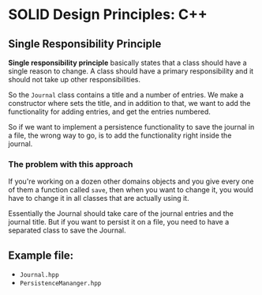 # SOLID Design Principles: C++

## Single Responsibility Principle

**Single responsibility principle**  basically states that a class should have a single reason to change. A class should have a primary responsibility and it should not take up other responsibilities.

So the `Journal` class contains a title and a number of entries. We make a constructor where sets the title, and in addition to that, we want to add the functionality for adding entries, and get the entries numbered.

So if we want to implement a persistence functionality to save the journal in a file, the wrong way to go, is to add the functionality right inside the journal.

### **The problem with this approach**

If you're working on a dozen other domains objects and you give every one of them a function called `save`, then when you want to change it, you would have to change it in all classes that are actually using it.

Essentially the Journal should take care of the journal entries and the journal title. But if you want to persist it on a file, you need to have a separated class to save the Journal.

## Example file:

- `Journal.hpp`
- `PersistenceMananger.hpp`

